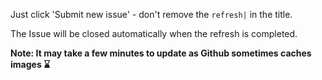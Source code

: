 Just click 'Submit new issue'  - don't remove the `refresh|` in the title.

The Issue will be closed automatically when the refresh is completed.

**Note: It may take a few minutes to update as Github sometimes caches images ⌛**  
